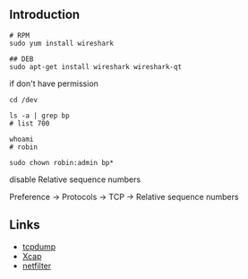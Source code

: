 ## Introduction





```shell
# RPM
sudo yum install wireshark

## DEB
sudo apt-get install wireshark wireshark-qt
```

if don't have permission

```shell
cd /dev

ls -a | grep bp
# list 700

whoami
# robin

sudo chown robin:admin bp*
```





disable Relative sequence numbers

Preference -> Protocols -> TCP -> Relative sequence numbers



## Links
- [tcpdump](/docs/CS/CN/Tools/tcpdump.md)
- [Xcap](/docs/CS/CN/Tools/Xcap.md)
- [netfilter](/docs/CS/CN/Tools/netfilter.md)
